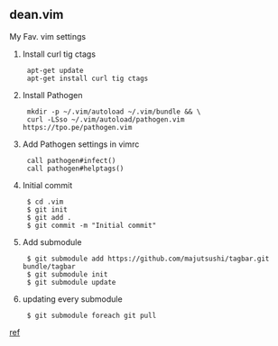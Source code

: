 ## dean.vim
My Fav. vim settings

1. Install curl tig ctags

        apt-get update
        apt-get install curl tig ctags
    
2. Install Pathogen

        mkdir -p ~/.vim/autoload ~/.vim/bundle && \
        curl -LSso ~/.vim/autoload/pathogen.vim https://tpo.pe/pathogen.vim

3. Add Pathogen settings in vimrc

        call pathogen#infect()
        call pathogen#helptags()
  
4. Initial commit

        $ cd .vim
        $ git init
        $ git add .
        $ git commit -m "Initial commit"
        
5. Add submodule

        $ git submodule add https://github.com/majutsushi/tagbar.git bundle/tagbar
        $ git submodule init
        $ git submodule update

6. updating every submodule

        $ git submodule foreach git pull
        
[ref](http://vimcasts.org/episodes/synchronizing-plugins-with-git-submodules-and-pathogen/)

